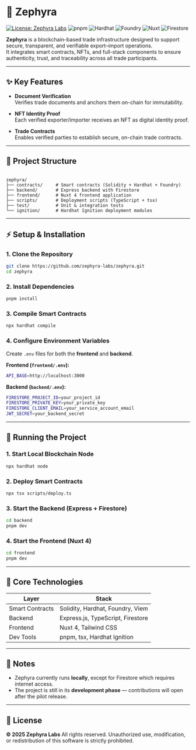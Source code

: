 # 🪽 Zephyra

[![License: Zephyra Labs](https://img.shields.io/badge/License-Zephyra_Labs-yellow.svg)](LICENSE)
![pnpm](https://img.shields.io/badge/Build-pnpm-blue)
![Hardhat](https://img.shields.io/badge/SmartContracts-Hardhat-orange)
![Foundry](https://img.shields.io/badge/Tests-Foundry-green)
![Nuxt](https://img.shields.io/badge/Frontend-Nuxt_4-00DC82)
![Firestore](https://img.shields.io/badge/Database-Firestore-FFCA28)

**Zephyra** is a blockchain-based trade infrastructure designed to support secure, transparent, and verifiable export–import operations.  
It integrates smart contracts, NFTs, and full-stack components to ensure authenticity, trust, and traceability across all trade participants.

---

## ✨ Key Features

- **Document Verification**  
  Verifies trade documents and anchors them on-chain for immutability.

- **NFT Identity Proof**  
  Each verified exporter/importer receives an NFT as digital identity proof.

- **Trade Contracts**  
  Enables verified parties to establish secure, on-chain trade contracts.

---

## 📂 Project Structure

```

zephyra/
├── contracts/     # Smart contracts (Solidity + Hardhat + Foundry)
├── backend/       # Express backend with Firestore
├── frontend/      # Nuxt 4 frontend application
├── scripts/       # Deployment scripts (TypeScript + tsx)
├── test/          # Unit & integration tests
└── ignition/      # Hardhat Ignition deployment modules

```

---

## ⚡ Setup & Installation

### 1. Clone the Repository
```bash
git clone https://github.com/zephyra-labs/zephyra.git
cd zephyra
```

### 2. Install Dependencies

```bash
pnpm install
```

### 3. Compile Smart Contracts

```bash
npx hardhat compile
```

### 4. Configure Environment Variables

Create `.env` files for both the **frontend** and **backend**.

**Frontend (`frontend/.env`):**

```bash
API_BASE=http://localhost:3000
```

**Backend (`backend/.env`):**

```bash
FIRESTORE_PROJECT_ID=your_project_id
FIRESTORE_PRIVATE_KEY=your_private_key
FIRESTORE_CLIENT_EMAIL=your_service_account_email
JWT_SECRET=your_backend_secret
```

---

## 🚀 Running the Project

### 1. Start Local Blockchain Node

```bash
npx hardhat node
```

### 2. Deploy Smart Contracts

```bash
npx tsx scripts/deploy.ts
```

### 3. Start the Backend (Express + Firestore)

```bash
cd backend
pnpm dev
```

### 4. Start the Frontend (Nuxt 4)

```bash
cd frontend
pnpm dev
```

---

## 🧠 Core Technologies

| Layer           | Stack                             |
| --------------- | --------------------------------- |
| Smart Contracts | Solidity, Hardhat, Foundry, Viem  |
| Backend         | Express.js, TypeScript, Firestore |
| Frontend        | Nuxt 4, Tailwind CSS              |
| Dev Tools       | pnpm, tsx, Hardhat Ignition       |

---

## 📌 Notes

* Zephyra currently runs **locally**, except for Firestore which requires internet access.
* The project is still in its **development phase** — contributions will open after the pilot release.

---

## 📜 License

**© 2025 Zephyra Labs**
All rights reserved.
Unauthorized use, modification, or redistribution of this software is strictly prohibited.